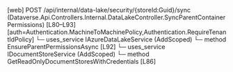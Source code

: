 [web] POST /api/internal/data-lake/security/{storeId:Guid}/sync  (Dataverse.Api.Controllers.Internal.DataLakeController.SyncParentContainerPermissions)  [L80–L93] [auth=Authentication.MachineToMachinePolicy,Authentication.RequireTenantIdPolicy]
  └─ uses_service IAzureDataLakeService (AddScoped)
    └─ method EnsureParentPermissionsAsync [L92]
  └─ uses_service IDocumentStoreService (AddScoped)
    └─ method GetReadOnlyDocumentStoresWithCredentials [L86]

